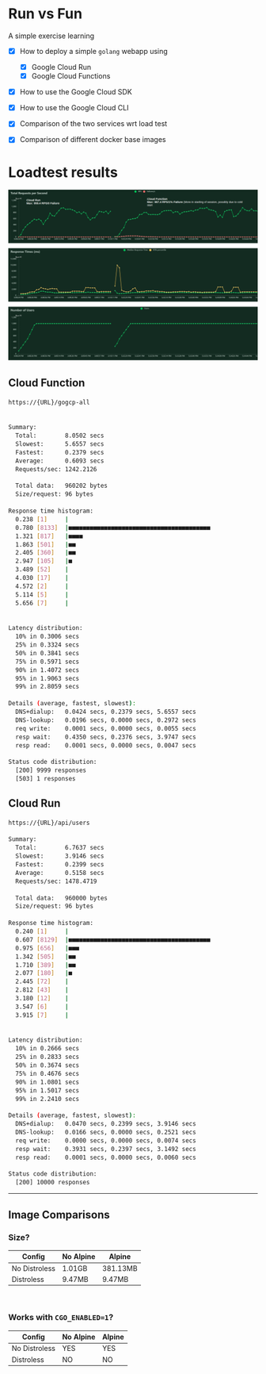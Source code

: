 # Run vs Fun
A simple exercise learning
  - [x] How to deploy a simple `golang` webapp using
    - [x] Google Cloud Run
    - [x] Google Cloud Functions
  - [x] How to use the Google Cloud SDK
  - [x] How to use the Google Cloud CLI
  - [x] Comparison of the two services wrt load test
  - [x] Comparison of different docker base images



# Loadtest results
![Loadtest results](loadtests/RunVsFun.png)

## Cloud Function

```bash
https://{URL}/gogcp-all


Summary:
  Total:        8.0502 secs
  Slowest:      5.6557 secs
  Fastest:      0.2379 secs
  Average:      0.6093 secs
  Requests/sec: 1242.2126
  
  Total data:   960202 bytes
  Size/request: 96 bytes

Response time histogram:
  0.238 [1]     |
  0.780 [8133]  |■■■■■■■■■■■■■■■■■■■■■■■■■■■■■■■■■■■■■■■■
  1.321 [817]   |■■■■
  1.863 [501]   |■■
  2.405 [360]   |■■
  2.947 [105]   |■
  3.489 [52]    |
  4.030 [17]    |
  4.572 [2]     |
  5.114 [5]     |
  5.656 [7]     |


Latency distribution:
  10% in 0.3006 secs
  25% in 0.3324 secs
  50% in 0.3841 secs
  75% in 0.5971 secs
  90% in 1.4072 secs
  95% in 1.9063 secs
  99% in 2.8059 secs

Details (average, fastest, slowest):
  DNS+dialup:   0.0424 secs, 0.2379 secs, 5.6557 secs
  DNS-lookup:   0.0196 secs, 0.0000 secs, 0.2972 secs
  req write:    0.0001 secs, 0.0000 secs, 0.0055 secs
  resp wait:    0.4350 secs, 0.2376 secs, 3.9747 secs
  resp read:    0.0001 secs, 0.0000 secs, 0.0047 secs

Status code distribution:
  [200] 9999 responses
  [503] 1 responses
```

## Cloud Run

```bash
https://{URL}/api/users

Summary:
  Total:        6.7637 secs
  Slowest:      3.9146 secs
  Fastest:      0.2399 secs
  Average:      0.5158 secs
  Requests/sec: 1478.4719
  
  Total data:   960000 bytes
  Size/request: 96 bytes

Response time histogram:
  0.240 [1]     |
  0.607 [8129]  |■■■■■■■■■■■■■■■■■■■■■■■■■■■■■■■■■■■■■■■■
  0.975 [656]   |■■■
  1.342 [505]   |■■
  1.710 [389]   |■■
  2.077 [180]   |■
  2.445 [72]    |
  2.812 [43]    |
  3.180 [12]    |
  3.547 [6]     |
  3.915 [7]     |


Latency distribution:
  10% in 0.2666 secs
  25% in 0.2833 secs
  50% in 0.3674 secs
  75% in 0.4676 secs
  90% in 1.0801 secs
  95% in 1.5017 secs
  99% in 2.2410 secs

Details (average, fastest, slowest):
  DNS+dialup:   0.0470 secs, 0.2399 secs, 3.9146 secs
  DNS-lookup:   0.0166 secs, 0.0000 secs, 0.2521 secs
  req write:    0.0000 secs, 0.0000 secs, 0.0074 secs
  resp wait:    0.3931 secs, 0.2397 secs, 3.1492 secs
  resp read:    0.0001 secs, 0.0000 secs, 0.0060 secs

Status code distribution:
  [200] 10000 responses
```

---
## Image Comparisons

### Size?
|  Config       | No Alpine | Alpine   |
|---------------|-----------|----------|
| No Distroless |  1.01GB   |381.13MB  |
| Distroless    |  9.47MB   | 9.47MB   |

<br>

### Works with `CGO_ENABLED=1`?

|  Config       | No Alpine | Alpine   |
|---------------|-----------|----------|
| No Distroless |  YES      |    YES   |
| Distroless    |   NO      |    NO    |

